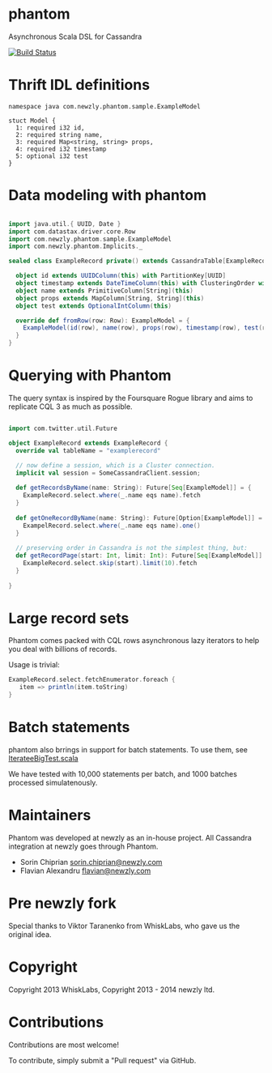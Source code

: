 phantom
==============
Asynchronous Scala DSL for Cassandra

[![Build Status](https://travis-ci.org/newzly/phantom.png?branch=master)](https://travis-ci.org/newzly/phantom)

Thrift IDL definitions
======================
```thrift
namespace java com.newzly.phantom.sample.ExampleModel

stuct Model {
  1: required i32 id,
  2: required string name,
  3: required Map<string, string> props,
  4: required i32 timestamp
  5: optional i32 test
}
```

Data modeling with phantom
==========================

  
```scala

import java.util.{ UUID, Date }
import com.datastax.driver.core.Row
import com.newzly.phantom.sample.ExampleModel
import com.newzly.phantom.Implicits._

sealed class ExampleRecord private() extends CassandraTable[ExampleRecord, ExampleModel] {

  object id extends UUIDColumn(this) with PartitionKey[UUID]
  object timestamp extends DateTimeColumn(this) with ClusteringOrder with Ascending
  object name extends PrimitiveColumn[String](this)
  object props extends MapColumn[String, String](this)
  object test extends OptionalIntColumn(this)

  override def fromRow(row: Row): ExampleModel = {
    ExampleModel(id(row), name(row), props(row), timestamp(row), test(row));
  }
}


```

Querying with Phantom
=====================

The query syntax is inspired by the Foursquare Rogue library and aims to replicate CQL 3 as much as possible.

```scala

import com.twitter.util.Future

object ExampleRecord extends ExampleRecord {
  override val tableName = "examplerecord"

  // now define a session, which is a Cluster connection.
  implicit val session = SomeCassandraClient.session;
  
  def getRecordsByName(name: String): Future[Seq[ExampleModel]] = {
    ExampleRecord.select.where(_.name eqs name).fetch
  }
  
  def getOneRecordByName(name: String): Future[Option[ExampleModel]] = {
    ExampelRecord.select.where(_.name eqs name).one()
  }
  
  // preserving order in Cassandra is not the simplest thing, but:
  def getRecordPage(start: Int, limit: Int): Future[Seq[ExampleModel]] = {
    ExampleRecord.select.skip(start).limit(10).fetch
  }
  
}
```


Large record sets
=================

Phantom comes packed with CQL rows asynchronous lazy iterators to help you deal with billions of records.

Usage is trivial:

```scala
ExampleRecord.select.fetchEnumerator.foreach {
   item => println(item.toString)
}
```

Batch statements
================

phantom also brrings in support for batch statements. To use them, see [IterateeBigTest.scala]( https://github.com/newzly/phantom/blob/develop/phantom-test/src/test/scala/com/newzly/phantom/iteratee/IterateeBigTest.scala)

We have tested with 10,000 statements per batch, and 1000 batches processed simulatenously.


Maintainers
===========

Phantom was developed at newzly as an in-house project.
All Cassandra integration at newzly goes through Phantom.

- Sorin Chiprian sorin.chiprian@newzly.com
- Flavian Alexandru flavian@newzly.com

Pre newzly fork
===============
Special thanks to Viktor Taranenko from WhiskLabs, who gave us the original idea.

Copyright
=========
Copyright 2013 WhiskLabs, Copyright 2013 - 2014 newzly ltd.


Contributions
=============

Contributions are most welcome! 

To contribute, simply submit a "Pull request" via GitHub.
